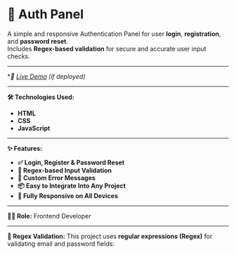 # 🔐 Auth Panel

A simple and responsive Authentication Panel for user **login**, **registration**, and **password reset**.  
Includes **Regex-based validation** for secure and accurate user input checks.

---

**🚀 [Live Demo](https://auth.aliasghardev.ir/) *(if deployed)**

---

**🛠️ Technologies Used:**
- **HTML**
- **CSS**
- **JavaScript**

---

**✨ Features:**
- **✅ Login, Register & Password Reset**
- **🔐 Regex-based Input Validation**
- **🧠 Custom Error Messages**
- **📦 Easy to Integrate Into Any Project**
- **📱 Fully Responsive on All Devices**

---

**👨‍💻 Role:**
Frontend Developer

---

**🧪 Regex Validation:**
This project uses **regular expressions (Regex)** for validating email and password fields:
